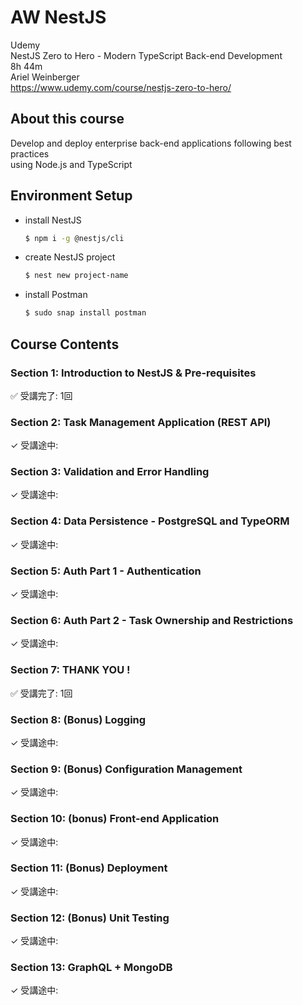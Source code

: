 # AW NestJS

Udemy  
NestJS Zero to Hero - Modern TypeScript Back-end Development  
8h 44m  
Ariel Weinberger  
https://www.udemy.com/course/nestjs-zero-to-hero/  


## About this course

Develop and deploy enterprise back-end applications following best practices  
using Node.js and TypeScript  


## Environment Setup


- install NestJS  
	```sh
	$ npm i -g @nestjs/cli
	```

- create NestJS project  
	```sh
	$ nest new project-name
	```

- install Postman  
	```sh
	$ sudo snap install postman
	```


## Course Contents


### Section 1: Introduction to NestJS & Pre-requisites

✅ 受講完了: 1回  


### Section 2: Task Management Application (REST API)

✓ 受講途中:  


### Section 3: Validation and Error Handling

✓ 受講途中:  


### Section 4: Data Persistence - PostgreSQL and TypeORM

✓ 受講途中:  


### Section 5: Auth Part 1 - Authentication

✓ 受講途中:  


### Section 6: Auth Part 2 - Task Ownership and Restrictions

✓ 受講途中:  


### Section 7: THANK YOU !

✅ 受講完了: 1回  


### Section 8: (Bonus) Logging

✓ 受講途中:  


### Section 9: (Bonus) Configuration Management

✓ 受講途中:  


### Section 10: (bonus) Front-end Application

✓ 受講途中:  


### Section 11: (Bonus) Deployment

✓ 受講途中:  


### Section 12: (Bonus) Unit Testing

✓ 受講途中:  


### Section 13: GraphQL + MongoDB

✓ 受講途中:  

